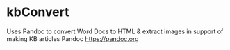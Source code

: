 # kbConvert
Uses Pandoc to convert Word Docs to HTML &amp; extract images in support of making KB articles
Pandoc
https://pandoc.org
